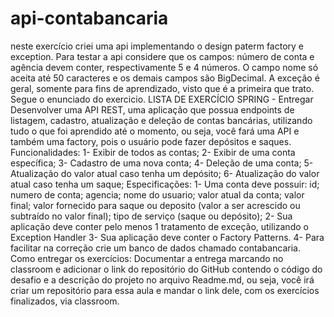 # api-contabancaria
neste exercício criei uma api implementando o design paterm factory e exception. Para testar a api considere que os campos: número de conta e agência devem conter, respectivamente 5 e 4 números.  O campo nome só aceita até 50 caracteres e os demais campos são BigDecimal. A exceção é geral, somente para fins de aprendizado, visto que é a primeira que trato.  Segue o enunciado do exercicio. LISTA DE EXERCÍCIO SPRING - Entregar Desenvolver uma API REST, uma aplicação que possua endpoints de listagem, cadastro, atualização e deleção de contas bancárias, utilizando tudo o que foi aprendido até o momento, ou seja, você fará uma API e também uma factory, pois o usuário pode fazer depósitos e saques.  Funcionalidades: 1- Exibir de todos as contas; 2- Exibir de uma conta específica; 3- Cadastro de uma nova conta; 4- Deleção de uma conta; 5- Atualização do valor atual caso tenha um depósito; 6- Atualização do valor atual caso tenha um saque;  Especificações: 1- Uma conta deve possuir:  id; numero de conta; agencia; nome do usuario; valor atual da conta; valor final; valor fornecido para saque ou deposito (valor a ser acrescido ou subtraído no valor final); tipo de serviço (saque ou depósito); 2- Sua aplicação deve conter pelo menos 1 tratamento de exceção, utilizando o Exception Handler 3- Sua aplicação deve conter o Factory Patterns. 4- Para facilitar na correção crie um banco de dados chamado contabancaria.  Como entregar os exercícios: Documentar a entrega marcando no classroom e adicionar o link do repositório do GitHub contendo o código do desafio e a descrição do projeto no arquivo Readme.md, ou seja, você irá criar um repositório para essa aula e mandar o link dele, com os exercícios finalizados, via classroom.
